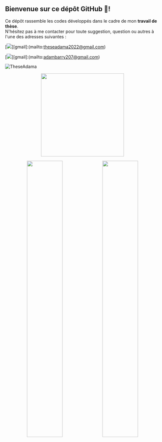 ## Bienvenue sur ce dépôt GitHub 👋!

Ce dépôt rassemble les codes développés dans le cadre de mon **travail de thèse**.  
N'hésitez pas à me contacter pour toute suggestion, question ou autres à l'une des adresses suivantes : 

[<img src="https://img.shields.io/badge/Gmail-theseadama2022@gmail.com-informational?style=for-the-badge&labelColor=black&logo=gmail&logoColor=29bb89&&color=29bb89"/>][gmail]:(mailto:theseadama2022@gmail.com)

[<img src="https://img.shields.io/badge/Gmail-adambarry207@gmail.com-informational?style=for-the-badge&labelColor=black&logo=gmail&logoColor=29bb89&&color=29bb89"/>][gmail]:(mailto:adambarry207@gmail.com)
<p align="left">
  <img src="https://komarev.com/ghpvc/?username=TheseAdama&label=Profile%20views&color=0e75b6&style=flat" alt="TheseAdama" />
</p>

<p align="center">
  <img width="270" src="https://www.kindpng.com/picc/m/296-2961034_master-setup-data-center-hd-png-download.png"/><br>
</p>

<p align="center">
  <img width="48%" src="https://github-readme-stats.vercel.app/api?username=TheseAdama&show_icons=true&theme=tokyonight" />
  <img width="48%" src="https://github-readme-streak-stats.herokuapp.com/?user=TheseAdama&theme=tokyonight" />
</p>

